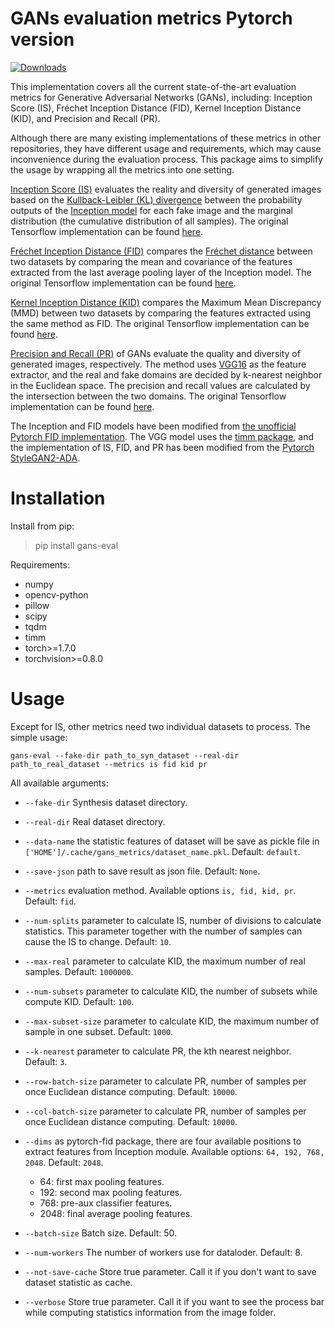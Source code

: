 # GANs evaluation metrics Pytorch version  
[![Downloads](https://static.pepy.tech/personalized-badge/gans-eval?period=total&units=international_system&left_color=black&right_color=orange&left_text=Downloads)](https://pepy.tech/project/gans-eval)

This implementation covers all the current state-of-the-art evaluation metrics for Generative Adversarial Networks (GANs), including: Inception Score (IS), Fréchet Inception Distance (FID), Kernel Inception Distance (KID), and Precision and Recall (PR).

Although there are many existing implementations of these metrics in other repositories, they have different usage and requirements, which may cause inconvenience during the evaluation process. This package aims to simplify the usage by wrapping all the metrics into one setting.

[Inception Score (IS)](https://arxiv.org/abs/1606.03498) evaluates the reality and diversity of generated images based on the [Kullback-Leibler (KL) divergence](https://en.wikipedia.org/wiki/Kullback%E2%80%93Leibler_divergence) between the probability outputs of the [Inception model](https://arxiv.org/abs/1512.00567) for each fake image and the marginal distribution (the cumulative distribution of all samples). The original Tensorflow implementation can be found [here](https://github.com/openai/improved-gan).

[Fréchet Inception Distance (FID)](https://arxiv.org/abs/1706.08500) compares the [Fréchet distance](https://en.wikipedia.org/wiki/Fr%C3%A9chet_distance) between two datasets by comparing the mean and covariance of the features extracted from the last average pooling layer of the Inception model. The original Tensorflow implementation can be found [here](https://github.com/bioinf-jku/TTUR). 

[Kernel Inception Distance (KID)](https://arxiv.org/pdf/1801.01401) compares the Maximum Mean Discrepancy (MMD) between two datasets by comparing the features extracted using the same method as FID. The original Tensorflow implementation can be found [here](https://github.com/mbinkowski/MMD-GAN).

[Precision and Recall (PR)](https://arxiv.org/abs/1904.06991) of GANs evaluate the quality and diversity of generated images, respectively. The method uses [VGG16](https://arxiv.org/abs/1409.1556) as the feature extractor, and the real and fake domains are decided by k-nearest neighbor in the Euclidean space. The precision and recall values are calculated by the intersection between the two domains. The original Tensorflow implementation can be found [here](https://github.com/kynkaat/improved-precision-and-recall-metric). 

The Inception and FID models have been modified from [the unofficial Pytorch FID implementation](https://github.com/mseitzer/pytorch-fid). The VGG model uses the [timm package](https://pypi.org/project/timm/), and the implementation of IS, FID, and PR has been modified from the [Pytorch StyleGAN2-ADA](https://github.com/NVlabs/stylegan2-ada-pytorch).

# Installation

Install from pip:

>pip install gans-eval


Requirements:

+ numpy
+ opencv-python
+ pillow
+ scipy
+ tqdm
+ timm
+ torch>=1.7.0
+ torchvision>=0.8.0

# Usage

Except for IS, other metrics need two individual datasets to process. The simple usage:

```
gans-eval --fake-dir path_to_syn_dataset --real-dir path_to_real_dataset --metrics is fid kid pr
```

All available arguments:

+ `--fake-dir` Synthesis dataset directory.

+ `--real-dir` Real dataset directory.

+ `--data-name` the statistic features of dataset will be save as pickle file in `['HOME']/.cache/gans_metrics/dataset_name.pkl`. Default: `default`.

+ `--save-json` path to save result as json file. Default: `None`.

+ `--metrics` evaluation method. Available options `is, fid, kid, pr`. Default: `fid`.

+ `--num-splits` parameter to calculate IS, number of divisions to calculate statistics. This parameter together with the number of samples can cause the IS to change. Default: `10`.

+ `--max-real` parameter to calculate KID, the maximum number of real samples. Default: `1000000`.

+ `--num-subsets` parameter to calculate KID, the number of subsets while compute KID. Default: `100`.

+ `--max-subset-size` parameter to calculate KID, the maximum number of sample in one subset. Default: `1000`.

+ `--k-nearest` parameter to calculate PR, the kth nearest neighbor. Default: `3`.

+ `--row-batch-size` parameter to calculate PR, number of samples per once Euclidean distance computing. Default: `10000`.

+ `--col-batch-size` parameter to calculate PR, number of samples per once Euclidean distance computing. Default: `10000`.

+ `--dims` as pytorch-fid package, there are four available positions to extract features from Inception module. Available options: `64, 192, 768, 2048`. Default: `2048`.
    + 64: first max pooling features.
    + 192: second max pooling features.
    + 768: pre-aux classifier features.
    + 2048: final average pooling features. 

+ `--batch-size` Batch size. Default: 50.

+ `--num-workers` The number of workers use for dataloder. Default: 8.

+ `--not-save-cache` Store true parameter. Call it if you don't want to save dataset statistic as cache.

+ `--verbose` Store true parameter. Call it if you want to see the process bar while computing statistics information from the image folder.
